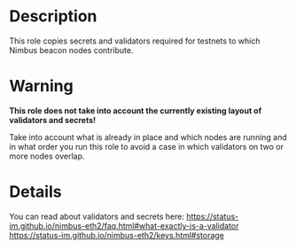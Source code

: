 # Description

This role copies secrets and validators required for testnets to which Nimbus beacon nodes contribute.

# Warning

__This role does not take into account the currently existing layout of validators and secrets!__

Take into account what is already in place and which nodes are running and in what order you run this role to avoid a case in which validators on two or more nodes overlap.

# Details

You can read about validators and secrets here:
https://status-im.github.io/nimbus-eth2/faq.html#what-exactly-is-a-validator
https://status-im.github.io/nimbus-eth2/keys.html#storage
